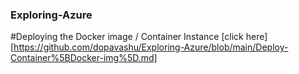 ### Exploring-Azure

#Deploying the Docker image / Container Instance [click here][https://github.com/dopavashu/Exploring-Azure/blob/main/Deploy-Container%5BDocker-img%5D.md]
